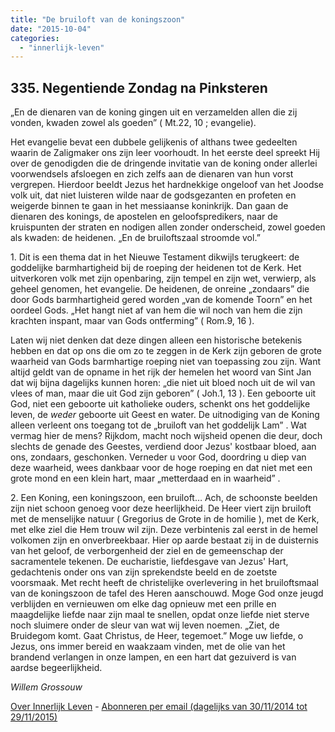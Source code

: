 ```yaml
---
title: "De bruiloft van de koningszoon"
date: "2015-10-04"
categories: 
  - "innerlijk-leven"
---
```


## 335\. Negentiende Zondag na Pinksteren

„En de dienaren van de koning gingen uit en verzamelden allen die zij vonden, kwaden zowel als goeden” ( Mt.22, 10 ; evangelie).

Het evangelie bevat een dubbele gelijkenis of althans twee gedeelten waarin de Zaligmaker ons zijn leer voorhoudt. In het eerste deel spreekt Hij over de genodigden die de dringende invitatie van de koning onder allerlei voorwendsels afsloegen en zich zelfs aan de dienaren van hun vorst vergrepen. Hierdoor beeldt Jezus het hardnekkige ongeloof van het Joodse volk uit, dat niet luisteren wilde naar de godsgezanten en profeten en weigerde binnen te gaan in het messiaanse koninkrijk. Dan gaan de dienaren des konings, de apostelen en geloofspredikers, naar de kruispunten der straten en nodigen allen zonder onderscheid, zowel goeden als kwaden: de heidenen. „En de bruiloftszaal stroomde vol.”

1\. Dit is een thema dat in het Nieuwe Testament dikwijls terugkeert: de goddelijke barmhartigheid bij de roeping der heidenen tot de Kerk. Het uitverkoren volk met zijn openbaring, zijn tempel en zijn wet, verwierp, als geheel genomen, het evangelie. De heidenen, de onreine „zondaars” die door Gods barmhartigheid gered worden „van de komende Toorn” en het oordeel Gods. „Het hangt niet af van hem die wil noch van hem die zijn krachten inspant, maar van Gods ontferming” ( Rom.9, 16 ).

Laten wij niet denken dat deze dingen alleen een historische betekenis hebben en dat op ons die om zo te zeggen in de Kerk zijn geboren de grote waarheid van Gods barmhartige roeping niet van toepassing zou zijn. Want altijd geldt van de opname in het rijk der hemelen het woord van Sint Jan dat wij bijna dagelijks kunnen horen: „die niet uit bloed noch uit de wil van vlees of man, maar die uit God zijn geboren” ( Joh.1, 13 ). Een geboorte uit God, niet een geboorte uit katholieke ouders, schenkt ons het goddelijke leven, de _weder_ geboorte uit Geest en water. De uitnodiging van de Koning alleen verleent ons toegang tot de „bruiloft van het goddelijk Lam” . Wat vermag hier de mens? Rijkdom, macht noch wijsheid openen die deur, doch slechts de genade des Geestes, verdiend door Jezus' kostbaar bloed, aan ons, zondaars, geschonken. Verneder u voor God, doordring u diep van deze waarheid, wees dankbaar voor de hoge roeping en dat niet met een grote mond en een klein hart, maar „metterdaad en in waarheid” .

2\. Een Koning, een koningszoon, een bruiloft… Ach, de schoonste beelden zijn niet schoon genoeg voor deze heerlijkheid. De Heer viert zijn bruiloft met de menselijke natuur ( Gregorius de Grote in de homilie ), met de Kerk, met elke ziel die Hem trouw wil zijn. Deze verbintenis zal eerst in de hemel volkomen zijn en onverbreekbaar. Hier op aarde bestaat zij in de duisternis van het geloof, de verborgenheid der ziel en de gemeenschap der sacramentele tekenen. De eucharistie, liefdesgave van Jezus' Hart, gedachtenis onder ons van zijn sprekendste beeld en de zoetste voorsmaak. Met recht heeft de christelijke overlevering in het bruiloftsmaal van de koningszoon de tafel des Heren aanschouwd. Moge God onze jeugd verblijden en vernieuwen om elke dag opnieuw met een prille en maagdelijke liefde naar zijn maal te snellen, opdat onze liefde niet sterve noch sluimere onder de sleur van wat wij leven noemen. „Ziet, de Bruidegom komt. Gaat Christus, de Heer, tegemoet.” Moge uw liefde, o Jezus, ons immer bereid en waakzaam vinden, met de olie van het brandend verlangen in onze lampen, en een hart dat gezuiverd is van aardse begeerlijkheid.

_Willem Grossouw_

[Over Innerlijk Leven](http://www.gelovenleren.net/2014/11/27/een-jaar-lang-innerlijk-leven-op-geloven-leren/) - [Abonneren per email (dagelijks van 30/11/2014 tot 29/11/2015)](http://eepurl.com/9P3DT)
